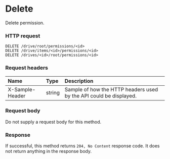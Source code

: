 # Delete

Delete permission.
### HTTP request
```http
DELETE /drive/root/permissions/<id>
DELETE /drive/items/<id>/permissions/<id>
DELETE /drives/<id>/root/permissions/<id>

```
### Request headers
| Name       | Type | Description|
|:---------------|:--------|:----------|
| X-Sample-Header  | string  | Sample of how the HTTP headers used by the API could be displayed.|

### Request body
Do not supply a request body for this method.


### Response
If successful, this method returns `204, No Content` response code. It does not return anything in the response body.


<!-- uuid: c8f45ae7-7573-44b9-a599-837b46e646f2
2015-10-09 18:21:34 UTC -->